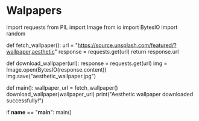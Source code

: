# Walpapers
import requests
from PIL import Image
from io import BytesIO
import random

def fetch_wallpaper():
    url = "https://source.unsplash.com/featured/?wallpaper,aesthetic"
    response = requests.get(url)
    return response.url

def download_wallpaper(url):
    response = requests.get(url)
    img = Image.open(BytesIO(response.content))
    img.save("aesthetic_wallpaper.jpg")

def main():
    wallpaper_url = fetch_wallpaper()
    download_wallpaper(wallpaper_url)
    print("Aesthetic wallpaper downloaded successfully!")

if __name__ == "__main__":
    main()
